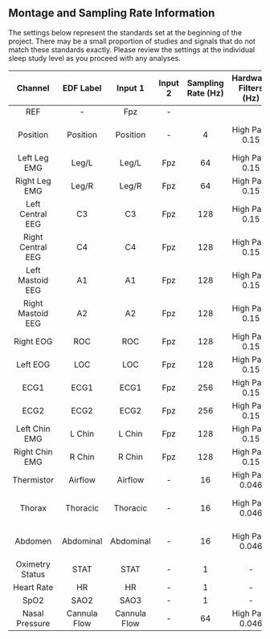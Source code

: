 ## Montage and Sampling Rate Information

The settings below represent the standards set at the beginning of the project. There may be a small proportion of studies and signals that do not match these standards exactly. Please review the settings at the individual sleep study level as you proceed with any analyses.

| Channel           | EDF Label    | Input 1      | Input 2 | Sampling Rate (Hz) | Hardware Filters (Hz) | Sensor Type                  |
|:-----------------:|:------------:|:------------:|:-------:|:------------------:|:---------------------:|:----------------------------:|
| REF               | -            | Fpz          | -       |                    |                       |                              |
| Position          | Position     | Position     | -       | 4                  | High Pass 0.15        | Compumedics external sensor  |
| Left Leg EMG      | Leg/L        | Leg/L        | Fpz     | 64                 | High Pass 0.15        | Compumedics piezo sensor     |
| Right Leg EMG     | Leg/R        | Leg/R        | Fpz     | 64                 | High Pass 0.15        | Compumedics piezo sensor     |
| Left Central EEG  | C3           | C3           | Fpz     | 128                | High Pass 0.15        | Gold cup electrode           |
| Right Central EEG | C4           | C4           | Fpz     | 128                | High Pass 0.15        | Gold cup electrode           |
| Left Mastoid EEG  | A1           | A1           | Fpz     | 128                | High Pass 0.15        | Gold cup electrode           |
| Right Mastoid EEG | A2           | A2           | Fpz     | 128                | High Pass 0.15        | Gold cup electrode           |
| Right EOG         | ROC          | ROC          | Fpz     | 128                | High Pass 0.15        | Gold cup electrode           |
| Left EOG          | LOC          | LOC          | Fpz     | 128                | High Pass 0.15        | Gold cup electrode           |
| ECG1              | ECG1         | ECG1         | Fpz     | 256                | High Pass 0.15        | Ag/AgCl patch                |
| ECG2              | ECG2         | ECG2         | Fpz     | 256                | High Pass 0.15        | Ag/AgCl patch                |
| Left Chin EMG     | L Chin       | L Chin       | Fpz     | 128                | High Pass 0.15        | Gold cup electrode           |
| Right Chin EMG    | R Chin       | R Chin       | Fpz     | 128                | High Pass 0.15        | Gold cup electrode           |
| Thermistor        | Airflow      | Airflow      | -       | 16                 | High Pass 0.046       | PrTech thermistor            |
| Thorax            | Thoracic     | Thoracic     | -       | 16                 | High Pass 0.046       | Compumedics respiratory band |
| Abdomen           | Abdominal    | Abdominal    | -       | 16                 | High Pass 0.046       | Compumedics respiratory band |
| Oximetry Status   | STAT         | STAT         | -       | 1                  | -                     | Nonin 8000                   |
| Heart Rate        | HR           | HR           | -       | 1                  | -                     | Nonin 8000                   |
| SpO2              | SAO2         | SAO3         | -       | 1                  | -                     | Nonin 8000                   |
| Nasal Pressure    | Cannula Flow | Cannula Flow | -       | 64                 | High Pass 0.046       | Nasal cannula                |
